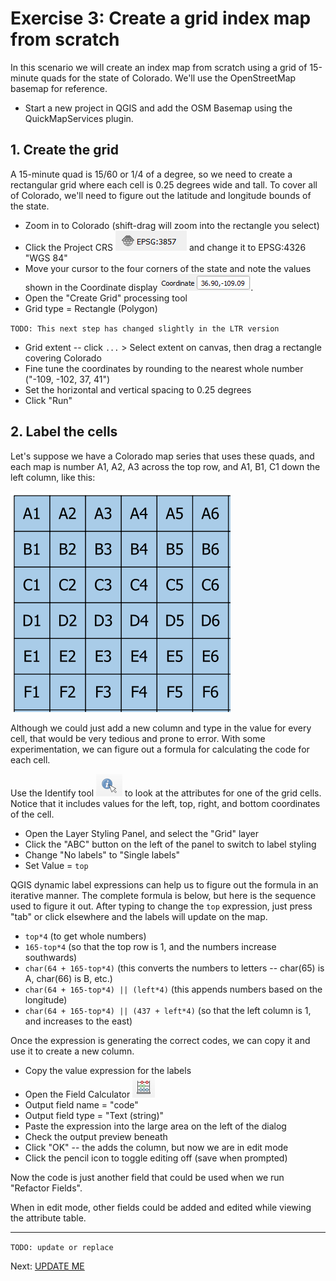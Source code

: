 # Exercise 3: Create a grid index map from scratch

In this scenario we will create an index map from scratch
using a grid of 15-minute quads for the state of Colorado.
We'll use the OpenStreetMap basemap for reference.

- Start a new project in QGIS and add the OSM Basemap using the QuickMapServices plugin.

## 1. Create the grid

A 15-minute quad is 15/60 or 1/4 of a degree, so we need to create a rectangular grid where each cell is 0.25 degrees wide and tall.  To cover all of Colorado, we'll need to figure out the latitude and longitude bounds of the state.

- Zoom in to Colorado (shift-drag will zoom into the rectangle you select)
- Click the Project CRS ![EPSG:3857](/image/project-crs.png) and change it to EPSG:4326 "WGS 84"
- Move your cursor to the four corners of the state and note the values shown in the Coordinate display ![Coordinate](/image/ex3-Coordinate-box.png).
- Open the "Create Grid" processing tool
- Grid type = Rectangle (Polygon)

`TODO: This next step has changed slightly in the LTR version`

- Grid extent -- click `...` > Select extent on canvas, then drag a rectangle covering Colorado
- Fine tune the coordinates by rounding to the nearest whole number ("-109, -102, 37, 41")
- Set the horizontal and vertical spacing to 0.25 degrees
- Click "Run"

## 2. Label the cells

Let's suppose we have a Colorado map series that uses these quads, and each map is number A1, A2, A3 across the top row, and A1, B1, C1 down the left column, like this:

![grid labels](/image/ex3-grid-labels.png)

Although we could just add a new column and type in the value for every cell, that would be very tedious and prone to error.  With some experimentation, we can figure out a formula for calculating the code for each cell.

Use the Identify tool ![identify tool](/image/identify-tool.png) to look at the attributes for one of the grid cells.  Notice that it includes values for the left, top, right, and bottom coordinates of the cell.

- Open the Layer Styling Panel, and select the "Grid" layer
- Click the "ABC" button on the left of the panel to switch to label styling
- Change "No labels" to "Single labels"
- Set Value = `top`

QGIS dynamic label expressions can help us to figure out the formula in an iterative manner.  The complete formula is below, but here is the sequence used to figure it out.  After typing to change the `top` expression, just press "tab" or click elsewhere and the labels will update on the map.

- `top*4` (to get whole numbers)
- `165-top*4` (so that the top row is 1, and the numbers increase southwards)
- `char(64 + 165-top*4)` (this converts the numbers to letters -- char(65) is A, char(66) is B, etc.)
- `char(64 + 165-top*4) || (left*4)` (this appends numbers based on the longitude)
- `char(64 + 165-top*4) || (437 + left*4)` (so that the left column is 1, and increases to the east)

Once the expression is generating the correct codes, we can copy it and use it to create a new column.

- Copy the value expression for the labels
- Open the Field Calculator ![field calculator button](/image/field-calculator.png)
- Output field name = "code"
- Output field type = "Text (string)"
- Paste the expression into the large area on the left of the dialog
- Check the output preview beneath
- Click "OK" -- the adds the column, but now we are in edit mode
- Click the pencil icon to toggle editing off (save when prompted)

Now the code is just another field that could be used when we run "Refactor Fields".

When in edit mode, other fields could be added and edited while viewing the attribute table.

----

`TODO: update or replace`

Next: [UPDATE ME]()
